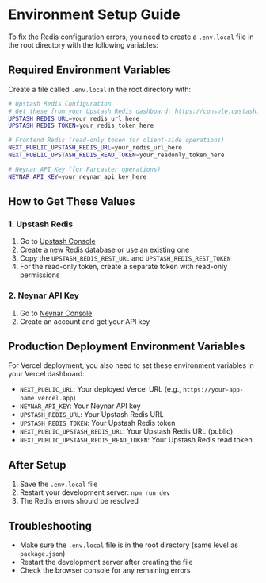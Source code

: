 # Environment Setup Guide

To fix the Redis configuration errors, you need to create a `.env.local` file in the root directory with the following variables:

## Required Environment Variables

Create a file called `.env.local` in the root directory with:

```bash
# Upstash Redis Configuration
# Get these from your Upstash Redis dashboard: https://console.upstash.com/
UPSTASH_REDIS_URL=your_redis_url_here
UPSTASH_REDIS_TOKEN=your_redis_token_here

# Frontend Redis (read-only token for client-side operations)
NEXT_PUBLIC_UPSTASH_REDIS_URL=your_redis_url_here
NEXT_PUBLIC_UPSTASH_REDIS_READ_TOKEN=your_readonly_token_here

# Neynar API Key (for Farcaster operations)
NEYNAR_API_KEY=your_neynar_api_key_here
```

## How to Get These Values

### 1. Upstash Redis
1. Go to [Upstash Console](https://console.upstash.com/)
2. Create a new Redis database or use an existing one
3. Copy the `UPSTASH_REDIS_REST_URL` and `UPSTASH_REDIS_REST_TOKEN`
4. For the read-only token, create a separate token with read-only permissions

### 2. Neynar API Key
1. Go to [Neynar Console](https://neynar.com/)
2. Create an account and get your API key

## Production Deployment Environment Variables

For Vercel deployment, you also need to set these environment variables in your Vercel dashboard:

- `NEXT_PUBLIC_URL`: Your deployed Vercel URL (e.g., `https://your-app-name.vercel.app`)
- `NEYNAR_API_KEY`: Your Neynar API key
- `UPSTASH_REDIS_URL`: Your Upstash Redis URL
- `UPSTASH_REDIS_TOKEN`: Your Upstash Redis token
- `NEXT_PUBLIC_UPSTASH_REDIS_URL`: Your Upstash Redis URL (public)
- `NEXT_PUBLIC_UPSTASH_REDIS_READ_TOKEN`: Your Upstash Redis read token

## After Setup
1. Save the `.env.local` file
2. Restart your development server: `npm run dev`
3. The Redis errors should be resolved

## Troubleshooting
- Make sure the `.env.local` file is in the root directory (same level as `package.json`)
- Restart the development server after creating the file
- Check the browser console for any remaining errors 